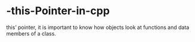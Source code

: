 # -this-Pointer-in-cpp
this’ pointer, it is important to know how objects look at functions and data members of a class.
